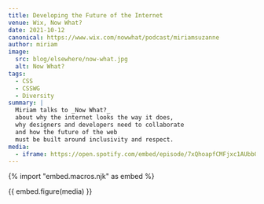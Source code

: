 ```yaml
---
title: Developing the Future of the Internet
venue: Wix, Now What?
date: 2021-10-12
canonical: https://www.wix.com/nowwhat/podcast/miriamsuzanne
author: miriam
image:
  src: blog/elsewhere/now-what.jpg
  alt: Now What?
tags:
  - CSS
  - CSSWG
  - Diversity
summary: |
  Miriam talks to _Now What?_
  about why the internet looks the way it does,
  why designers and developers need to collaborate
  and how the future of the web
  must be built around inclusivity and respect.
media:
  - iframe: https://open.spotify.com/embed/episode/7xQhoapfCMFjxc1AUbb0z8
---
```


{% import "embed.macros.njk" as embed %}

{{ embed.figure(media) }}
